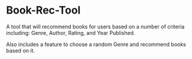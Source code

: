 # Book-Rec-Tool
A tool that will recommend books for users based on a number of criteria including:
Genre, Author, Rating, and Year Published.

Also includes a feature to choose a random Genre and recommend books based on it.
